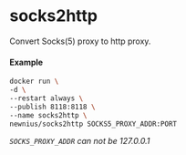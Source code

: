 # socks2http

Convert Socks(5) proxy to http proxy.

#### Example

```bash
docker run \
-d \
--restart always \
--publish 8118:8118 \
--name socks2http \
newnius/socks2http SOCKS5_PROXY_ADDR:PORT
```

_`SOCKS_PROXY_ADDR` can not be 127.0.0.1_
